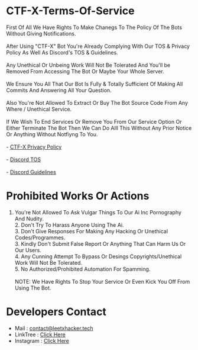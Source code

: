 # CTF-X-Terms-Of-Service
First Of All We Have Rights To Make Chanegs To The Policy Of The Bots Without Giving Notifications.<br><br>After Using "CTF-X" Bot You're Already Complying With Our TOS & Privacy Policy As Well As Discord's TOS & Guidelines.<br><br>Any Unethical Or Unbeing Work Will Not Be Tolerated And You'll be Removed From Accessing The Bot Or Maybe Your Whole Server.<br><br>We Ensure You All That Our Bot Is Fully & Totally Sufficient Of Making All Commits And Answering All Your Question.<br><br>Also You're Not Allowed To Extract Or Buy The Bot Source Code From Any Where / Unethical Service.<br><br>If We Wish To End Services Or Remove You From Our Service Option Or Either Terminate The Bot Then We Can Do Alll This Without Any Prior Notice Or Anything Without Notfiyng To You.<br><br>- [CTF-X Privacy Policy](https://github.com/leetxhacker/CTF-X-Terms-Of-Service)<br><br>- [Discord TOS](https://discord.com/terms)<br><br>- [Discord Guidelines](https://discord.com/guidelines)

# Prohibited Works Or Actions
1. You're Not Allowed To Ask Vulgar Things To Our Ai Inc Pornography And Nudity.<br>2. Don't Try To Harass Anyone Using The Ai.<br>3. Don't Give Responses For Making Any Hacking Or Unethical Codes/Programmes.<br>3. Kindly Don't Submit False Report Or Anything That Can Harm Us Or Our Users.<br>4. Any Cunning Attempt To Bypass Or Desings Copyrights/Unethical Work Will Not Be Tolerated.<br>5. No Authorized/Prohibited Automation For Spamming.<br><br>NOTE: We Have Rights To Stop Your Service Or Even Kick You Off From Using The Bot.

# Developers Contact
- Mail : contact@leetxhacker.tech
- LinkTree : [Click Here](https://linktr.ee/leetxhacker)
- Instagram : [Click Here](https://instagram.com/ctfx.ai)
